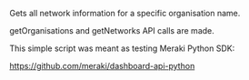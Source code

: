 Gets all network information for a specific organisation name.

getOrganisations and getNetworks API calls are made.

This simple script was meant as testing Meraki Python SDK:

https://github.com/meraki/dashboard-api-python

